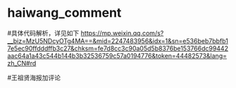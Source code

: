 # haiwang_comment
#具体代码解析，详见如下
https://mp.weixin.qq.com/s?__biz=MzU5NDcyOTg4MA==&mid=2247483956&idx=1&sn=e536beb7bbfb17e5ec90ffdddffb3c27&chksm=fe7d8cc3c90a05d5b8376be153766dc99442aac64a1a43c544b144b3b32536759c57a0194776&token=44482573&lang=zh_CN#rd

#王祖贤海报加评论
